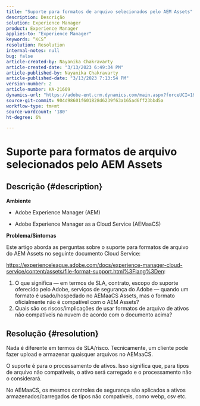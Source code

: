 ```yaml
---
title: "Suporte para formatos de arquivo selecionados pelo AEM Assets"
description: Descrição
solution: Experience Manager
product: Experience Manager
applies-to: "Experience Manager"
keywords: “KCS”
resolution: Resolution
internal-notes: null
bug: false
article-created-by: Nayanika Chakravarty
article-created-date: "3/13/2023 6:49:34 PM"
article-published-by: Nayanika Chakravarty
article-published-date: "3/13/2023 7:13:54 PM"
version-number: 2
article-number: KA-21609
dynamics-url: "https://adobe-ent.crm.dynamics.com/main.aspx?forceUCI=1&pagetype=entityrecord&etn=knowledgearticle&id=005662c9-cfc1-ed11-83ff-6045bd0065b6"
source-git-commit: 904d98601f601828d6239f63a165ad6ff23bbd5a
workflow-type: tm+mt
source-wordcount: '180'
ht-degree: 6%

---
```


# Suporte para formatos de arquivo selecionados pelo AEM Assets

## Descrição {#description}


<b>Ambiente</b>

- Adobe Experience Manager (AEM)

- Adobe Experience Manager as a Cloud Service (AEMaaCS)

<b>Problema/Sintomas</b>

Este artigo aborda as perguntas sobre o suporte para formatos de arquivo do AEM Assets no seguinte documento Cloud Service:

https://experienceleague.adobe.com/docs/experience-manager-cloud-service/content/assets/file-format-support.html%3Flang%3Den:


1. O que significa — em termos de SLA, contrato, escopo do suporte oferecido pelo Adobe, serviços de segurança do Adobe — quando um formato é usado/hospedado no AEMaaCS Assets, mas o formato oficialmente não é compatível com o AEM Assets?
2. Quais são os riscos/implicações de usar formatos de arquivo de ativos não compatíveis na nuvem de acordo com o documento acima?



## Resolução {#resolution}


Nada é diferente em termos de SLA/risco. Tecnicamente, um cliente pode fazer upload e armazenar quaisquer arquivos no AEMaaCS.

O suporte é para o processamento de ativos. Isso significa que, para tipos de arquivo não compatíveis, o ativo será carregado e o processamento não o considerará.

No AEMaaCS, os mesmos controles de segurança são aplicados a ativos armazenados/carregados de tipos não compatíveis, como webp, csv etc.
